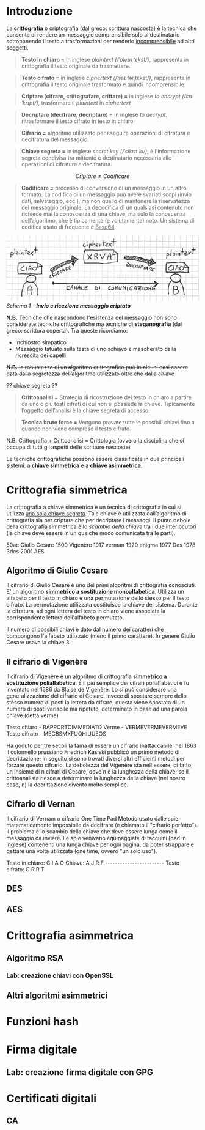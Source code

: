 # Introduzione 
La **crittografia** o criptografia (dal greco: scrittura nascosta) è la tecnica che consente di rendere un messaggio comprensibile solo al destinatario sottoponendo il testo a trasformazioni per renderlo <u>incomprensibile</u> ad altri soggetti. 

> **Testo in chiaro =** in inglese *plaintext (/ˈpleɪnˌtɛkst/)*, rappresenta in crittografia il testo originale da trasmettere.

> **Testo cifrato =** in inglese *ciphertext (*/ˈsaɪ fərˌtɛkst/*)*, rappresenta in crittografia il testo originale trasformato e quindi incomprensibile.

> **Criptare (cifrare, crittografare, crittare) =** in inglese *to encrypt (/ɛnˈkrɪpt/)*, trasformare il *plaintext* in *ciphertext*

> **Decriptare (decifrare, decriptare) =** in inglese *to decrypt*, ritrasformare il testo cifrato in testo in chiaro 

> **Cifrario =** algoritmo utilizzato per eseguire operazioni di cifratura e decifratura del messaggio.

> **Chiave segreta =** in inglese *secret key (/ˈsikrɪt ki/)*, è l'informazione segreta condivisa tra mittente e destinatario necessaria alle operazioni di cifratura e decifratura.

$$
Criptare \ne Codificare
$$

> **Codificare =** processo di conversione di un messaggio in un altro formato.  La codifica di un messaggio può avere svariati scopi (invio dati, salvataggio, ecc.), ma non quello di mantenere la riservatezza del messaggio originale.
> La decodifica di un qualsiasi contenuto non richiede mai la conoscenza di una chiave, ma solo la conoscenza dell’algoritmo, che è tipicamente (e volutamente) noto. Un sistema di codifica usato di frequente è <u>Base64</u>. 



![](images/crittografia-10.jpg)
*Schema 1 - **Invio e ricezione messaggio criptato***



**N.B.** Tecniche che nascondono l'esistenza del messaggio non sono considerate tecniche crittografiche ma tecniche di **steganografia** (dal greco: scrittura coperta). Tra queste ricordiamo:

- Inchiostro simpatico
- Messaggio tatuato sulla testa di uno schiavo e mascherato dalla ricrescita dei capelli



~~**N.B.** la robustezza di un algoritmo crittografico può in alcuni casi essere data dalla segretezza dell’algoritmo utilizzato oltre che dalla chiave~~

?? chiave segreta ??

> **Crittoanalisi =** Strategia di ricostruzione del testo in chiaro a partire da uno o più testi cifrati di cui non si possiede la chiave. Tipicamente l’oggetto dell’analisi è la chiave segreta di accesso.

> **Tecnica brute force =** Vengono provate tutte le possibili chiavi fino a quando non viene compreso il testo cifrato.

N.B. Crittografia + Crittoanalisi = Crittologia (ovvero la disciplina che si occupa di tutti gli aspetti delle scritture nascoste)

Le tecniche crittografiche possono essere classificate in due principali sistemi: a **chiave simmetrica** e a **chiave asimmetrica**.

# Crittografia simmetrica
La crittografia a chiave simmetrica è un tecnica di crittografia in cui si utilizza <u>una sola chiave segreta</u>. Tale chiave è utilizzata dall’algoritmo di crittografia sia per criptare che per decriptare i messaggi. 
Il punto debole della crittografia simmetrica è  lo _scambio della chiave_ tra i due interlocutori (la chiave deve essere in un qualche modo comunicata tra le parti).

50ac Giulio Cesare
1500 Vigenère
1917 verman 
1920 enigma
1977 Des
1978 3des
2001 AES


## Algoritmo di Giulio Cesare 
Il cifrario di Giulio Cesare è uno dei primi algoritmi di crittografia conosciuti. E’ un algoritmo **simmetrico a sostituzione monoalfabetica**. Utilizza un alfabeto per il testo in chiaro e una permutazione dello stesso per il testo cifrato. La permutazione utilizzata costituisce la chiave del sistema. Durante la cifratura, ad ogni lettera del testo in chiaro viene associata la corrispondente lettera dell'alfabeto permutato. 

Il numero di possibili chiavi è dato dal numero dei caratteri che compongono l'alfabeto utilizzato (meno il primo carattere). In genere Giulio Cesare usava la chiave 3.

## Il cifrario di Vigenère
Il cifrario di Vigenère è un algoritmo di crittografia **simmetrico a sostituzione polialfabetica**. É il più semplice dei cifrari polialfabetici e fu inventato nel 1586 da  Blaise de Vigenère. Lo si può considerare una generalizzazione del cifrario di Cesare. Invece di spostare sempre dello stesso numero di posti la lettera da cifrare, questa viene spostata di un numero di posti variabile ma ripetuto, determinato in base ad una parola chiave (detta verme)

Testo chiaro  - RAPPORTOIMMEDIATO
Verme         - VERMEVERMEVERMEVE
Testo cifrato - MEGBSMXFUQHIUUEOS

Ha goduto per tre secoli la fama di essere un cifrario inattaccabile; nel 1863 il colonnello prussiano Friedrich Kasiski pubblicò un primo metodo di decrittazione; in seguito si sono trovati diversi altri efficienti metodi per forzare questo cifrario. La debolezza del Vigenère sta nell'essere, di fatto, un insieme di n cifrari di Cesare, dove n è la lunghezza della chiave; se il crittoanalista riesce a determinare la lunghezza della chiave (nel nostro caso, n) la decrittazione diventa molto semplice.

## Cifrario di Vernan
Il cifrario di Vernam o cifrario One Time Pad
Metodo usato dalle spie: matematicamente impossibile da decifrare (è chiamato il "cifrario perfetto"). Il problema è lo scambio della chiave che deve essere lunga come il messaggio da inviare.
Le spie venivano equipaggiate di taccuini (pad in inglese) contenenti una lunga chiave per ogni pagina, da poter strappare e gettare una volta utilizzata (one time, ovvero "un solo uso"). 

Testo in chiaro: C I A O
Chiave:          A J R F
\------------------------
Testo cifrato:   C R R T

## DES

## AES

# Crittografia asimmetrica
## Algoritmo RSA
### Lab: creazione chiavi con OpenSSL
## Altri algoritmi asimmetrici

# Funzioni hash

# Firma digitale
## Lab: creazione firma digitale con GPG

# Certificati digitali
## CA





